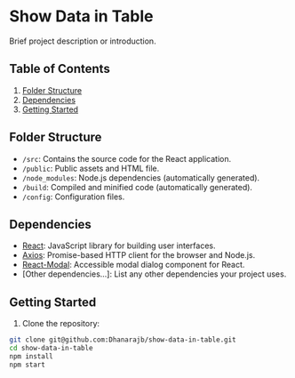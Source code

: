 # Show Data in Table

Brief project description or introduction.

## Table of Contents

1. [Folder Structure](#folder-structure)
2. [Dependencies](#dependencies)
3. [Getting Started](#getting-started)

## Folder Structure

- `/src`: Contains the source code for the React application.
- `/public`: Public assets and HTML file.
- `/node_modules`: Node.js dependencies (automatically generated).
- `/build`: Compiled and minified code (automatically generated).
- `/config`: Configuration files.

## Dependencies

- [React](https://reactjs.org/): JavaScript library for building user interfaces.
- [Axios](https://axios-http.com/): Promise-based HTTP client for the browser and Node.js.
- [React-Modal](https://github.com/reactjs/react-modal): Accessible modal dialog component for React.
- [Other dependencies...]: List any other dependencies your project uses.

## Getting Started

1. Clone the repository:

```bash
git clone git@github.com:Dhanarajb/show-data-in-table.git
cd show-data-in-table
npm install
npm start
```
